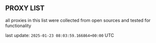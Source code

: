 ## PROXY LIST

all proxies in this list were collected from open sources and tested for functionality

last update: `2025-01-23 08:03:59.166864+00:00` UTC